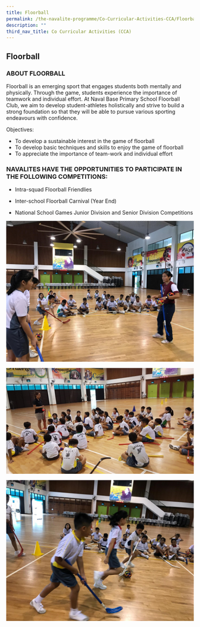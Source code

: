 ```yaml
---
title: Floorball
permalink: /the-navalite-programme/Co-Curricular-Activities-CCA/Floorball/
description: ""
third_nav_title: Co Curricular Activities (CCA)
---
```



## Floorball 

### ABOUT FLOORBALL

Floorball is an emerging sport that engages students both mentally and physically. Through the game, students experience the importance of teamwork and individual effort. At Naval Base Primary School Floorball Club, we aim to develop student-athletes holistically and strive to build a strong foundation so that they will be able to pursue various sporting endeavours with confidence.  

Objectives:   

*   To develop a sustainable interest in the game of floorball 
*   To develop basic techniques and skills to enjoy the game of floorball
*   To appreciate the importance of team-work and individual effort

### NAVALITES HAVE THE OPPORTUNITIES TO PARTICIPATE IN THE FOLLOWING COMPETITIONS:

*   Intra-squad Floorball Friendlies  
    
*   Inter-school Floorball Carnival (Year End)   
    
*   National School Games Junior Division and Senior Division Competitions

![](/images/flb1.jpeg)

![](/images/flb2.jpeg)

![](/images/flb3.jpeg)

